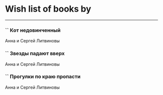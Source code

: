 # Wish list of books by [](https://ok.ru/profile/536771522733)
---

### `` Кот недовинченный
Анна и Сергей Литвиновы

### `` Звезды падают вверх
Анна и Сергей Литвиновы

### `` Прогулки по краю пропасти
Анна и Сергей Литвиновы

